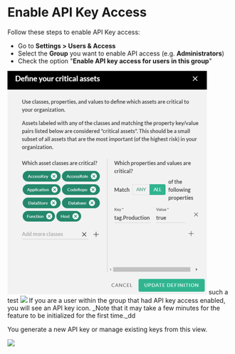 # Enable API Key Access

Follow these steps to enable API Key access:

- Go to **Settings > Users & Access**
- Select the **Group** you want to enable API access (e.g. **Administrators**)
- Check the option "**Enable API key access for users in this group**"

![](../assets/asset-definition.png)
such a test
![](https://us.v-cdn.net/6035554/uploads/UBHB4S1V1DSB/api-key-access-view.png)
If you are a user within the group that had API key access enabled, you will see
an API key icon. \_Note that it may take a few minutes for the feature to be
initialized for the first time.\_dd

You generate a new API key or manage existing keys from this view.

![](../assets/api-key-access-view.png)
